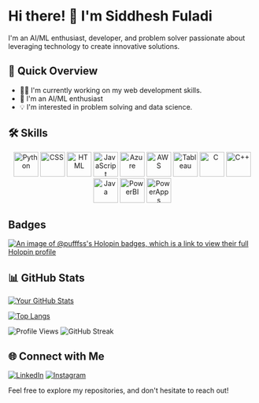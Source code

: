# Hi there! 👋 I'm Siddhesh Fuladi
 
I'm an AI/ML enthusiast, developer, and problem solver passionate about leveraging technology to create innovative solutions.
 
## 🚀 Quick Overview
 
- 👨‍💻 I'm currently working on my web development skills.
- 🌱 I'm an AI/ML enthusiast
- 💡 I'm interested in problem solving and data science.
 
## 🛠️ Skills
<div align="center">
  <img src="https://www.python.org/static/community_logos/python-logo-master-v3-TM.png" alt="Python" height="50"/>
  <img src="https://upload.wikimedia.org/wikipedia/commons/thumb/d/d5/CSS3_logo_and_wordmark.svg/2560px-CSS3_logo_and_wordmark.svg.png" alt="CSS" height="50"/>
  <img src="https://upload.wikimedia.org/wikipedia/commons/6/61/HTML5_logo_and_wordmark.svg" alt="HTML" height="50"/>
  <img src="https://upload.wikimedia.org/wikipedia/commons/6/6a/JavaScript-logo.png" alt="JavaScript" height="50"/>
  <img src="https://upload.wikimedia.org/wikipedia/commons/1/10/Cartoon_Microsoft_Azure_Logo_%28old%29.png" alt="Azure" height="50"/>
  <img src="https://upload.wikimedia.org/wikipedia/commons/9/93/Amazon_Web_Services_Logo.svg" alt="AWS" height="50"/>
  <img src="https://upload.wikimedia.org/wikipedia/commons/e/e9/Tableau_Software_Logo.png" alt="Tableau" height="50"/>
  <img src="https://upload.wikimedia.org/wikipedia/commons/1/19/C_Logo.png" alt="C" height="50"/>
  <img src="https://upload.wikimedia.org/wikipedia/commons/1/18/ISO_C%2B%2B_Logo.svg" alt="C++" height="50"/>
  <img src="https://upload.wikimedia.org/wikipedia/en/thumb/3/30/Java_programming_language_logo.svg/131px-Java_programming_language_logo.svg.png" alt="Java" height="50"/>
  <img src="https://upload.wikimedia.org/wikipedia/commons/c/c9/Power_bi_logo_black.png" alt="PowerBI" height="50"/>
  <img src="https://upload.wikimedia.org/wikipedia/commons/4/4f/Microsoft_PowerApps_logo.svg" alt="PowerApps" height="50"/>
</div>
 
## Badges
[![An image of @pufffss's Holopin badges, which is a link to view their full Holopin profile](https://holopin.me/pufffss)](https://holopin.io/@pufffss)

 
## 📊 GitHub Stats
 
[![Your GitHub Stats](https://github-readme-stats.vercel.app/api?username=himakshi2209&show_icons=true&count_private=true&hide=contribs,prs&theme=radical)](https://github.com/himakshi2209)
 
[![Top Langs](https://github-readme-stats.vercel.app/api/top-langs/?username=himakshi2209&layout=compact&theme=radical)](https://github.com/himakshi2209)
 
![Profile Views](https://komarev.com/ghpvc/?username=himakshi2209)
![GitHub Streak](https://github-readme-streak-stats.herokuapp.com/?user=himakshi2209&theme=radical)
 
## 🌐 Connect with Me
 
[![LinkedIn](https://img.shields.io/badge/LinkedIn-Connect-blue)](https://www.linkedin.com/in/himakshi-chaturvedi-928370223)
[![Instagram](https://img.shields.io/badge/Instagram-Follow-E4405F)](https://www.instagram.com/himakshiiii_/)
 
Feel free to explore my repositories, and don't hesitate to reach out!
 
 
<!--
**himakshi2209/himakshi2209** is a ✨ _special_ ✨ repository because its `README.md` (this file) appears on your GitHub profile.
 
Here are some ideas to get you started:
 
- 🔭 I’m currently working on ...
- 🌱 I’m currently learning ...
- 👯 I’m looking to collaborate on ...
- 🤔 I’m looking for help with ...
- 💬 Ask me about ...
- 📫 How to reach me: ...
- 😄 Pronouns: ...
- ⚡ Fun fact: ...
-->
